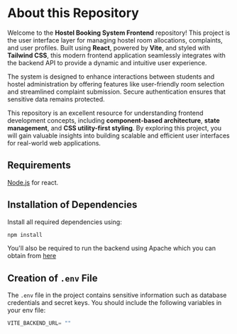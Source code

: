# About this Repository

Welcome to the **Hostel Booking System Frontend** repository! This project is the user interface layer for managing hostel room allocations, complaints, and user profiles. Built using **React**, powered by **Vite**, and styled with **Tailwind CSS**, this modern frontend application seamlessly integrates with the backend API to provide a dynamic and intuitive user experience. 

The system is designed to enhance interactions between students and hostel administration by offering features like user-friendly room selection and streamlined complaint submission. Secure authentication ensures that sensitive data remains protected.

This repository is an excellent resource for understanding frontend development concepts, including **component-based architecture**, **state management**, and **CSS utility-first styling**. By exploring this project, you will gain valuable insights into building scalable and efficient user interfaces for real-world web applications.

## Requirements

[Node.js](https://nodejs.org/en) for react.

## Installation of Dependencies

Install all required dependencies using: 

```bash
npm install
```

You'll also be required to run the backend using Apache which you can obtain from [here](https://github.com/saumyatalwani/hostel-allotment-backend)

## Creation of `.env` File

The `.env` file in the project contains sensitive information such as database credentials and secret keys.
You should include the following variables in your env file:

```js
VITE_BACKEND_URL= ""
```
